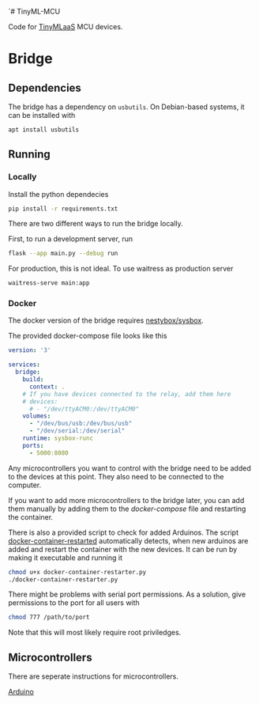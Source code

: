 `# TinyML-MCU

Code for [TinyMLaaS](https://github.com/JeHugawa/TinyMLaaS-main) MCU devices.

# Bridge

## Dependencies

The bridge has a dependency on `usbutils`. On Debian-based systems, it can be installed with

```bash
apt install usbutils
```

## Running

### Locally

Install the python dependecies

```bash
pip install -r requirements.txt
```

There are two different ways to run the bridge locally.

First, to run a development server, run

```bash
flask --app main.py --debug run
```

For production, this is not ideal. To use waitress as production server

```bash
waitress-serve main:app
```

### Docker

The docker version of the bridge requires [nestybox/sysbox](https://github.com/nestybox/sysbox).

The provided docker-compose file looks like this

```yaml
version: '3'

services:
  bridge:
    build:
      context: .
    # If you have devices connected to the relay, add them here
    # devices:
      # - "/dev/ttyACM0:/dev/ttyACM0"
    volumes:
      - "/dev/bus/usb:/dev/bus/usb"
      - "/dev/serial:/dev/serial"
    runtime: sysbox-runc
    ports:
      - 5000:8080
```

Any microcontrollers you want to control with the bridge need to be added to the devices at this point. They also need to be connected to the computer.

If you want to add more microcontrollers to the bridge later, you can add them manually by adding them to the *docker-compose* file and restarting the container.

There is also a provided script to check for added Arduinos. The script [docker-container-restarted](./docker-container-restarter.py) automatically detects, when new arduinos are added and restart the container with the new devices. It can be run by making it executable and running it

```bash
chmod u+x docker-container-restarter.py
./docker-container-restarter.py
```

There might be problems with serial port permissions. As a solution, give permissions to the port for all users with

```bash
chmod 777 /path/to/port
```

Note that this will most likely require root priviledges.

## Microcontrollers

There are seperate instructions for microcontrollers.

[Arduino](./arduino/README.md)
